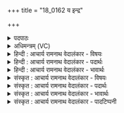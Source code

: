 +++
title = "18_0162 य इन्द्र"

+++
<details><summary>पदपाठः</summary>

यः꣢। इ꣢न्द्र। चमसे꣡षु꣢। आ। सो꣡मः꣢꣯। च꣣मू꣡षु꣢। ते꣣। सुतः꣢। पि꣡ब꣢꣯। इत्। अ꣣स्य। त्व꣢म्। ई꣣शिषे। १६२।
</details>

<details><summary>अधिमन्त्रम् (VC)</summary>

- इन्द्रः
- कुसीदी काण्वः
- गायत्री
- षड्जः
- ऐन्द्रं काण्डम्
</details>

<details><summary>हिन्दी : आचार्य रामनाथ वेदालंकार - विषयः</summary>

अगले मन्त्र में इन्द्र नाम से परमात्मा, जीवात्मा और राजा को कहा गया है।
</details>

<details><summary>हिन्दी : आचार्य रामनाथ वेदालंकार - पदार्थः</summary>

पदार्थान्वय -  प्रथम—परमात्मा और जीवात्मा के पक्ष में। हे (इन्द्र) दुःखविदारक, सुखप्रदाता परमात्मन् अथवा शक्तिशाली जीवात्मन् ! (यः) जो यह (सोमः) भक्तिरस अथवा ज्ञानरस और कर्मरस (चमसेषु) ज्ञानेन्द्रिय और कर्मेन्द्रियरूप चमसपात्रों में, और (चमूषु) प्राण-मन-बुद्धिरूप अधिषवणफलकों में (आ सुतः) चारों ओर से अभिषुत किया हुआ तैयार है, (तम्) उसे (पिब इत्) अवश्य पान कर, (अस्य) इस भक्तिरस का और इस ज्ञान एवं कर्म के रस का हे परमात्मन् और हे जीवात्मन् ! (त्वम्) तू (ईशिषे) अधीश्वर है ॥ द्वितीय—राजा के पक्ष में। हे (इन्द्र) शत्रु को दलन करने में समर्थ पराक्रमशाली राजन् ! (यः) जो यह (ते) आपके (चमसेषु) मेघों के समान ज्ञान की वर्षा करनेवाले ब्राह्मणों में, और (चमूषु) आपकी क्षत्रिय सेनाओं में (सोमः) क्रमशः ब्रह्मरूप और क्षत्ररूप सोमरस (आ सुतः) अभिषुत है, उसका (पिब इत्) अवश्य पान कीजिए अर्थात् आप भी ब्रह्मबल और क्षत्रबल से युक्त होइए। (अस्य) इस ब्रह्मक्षत्ररूप सोम के (त्वम्) आप (ईशिषे) अधीश्वर हो जाइए ॥८॥ इस मन्त्र में श्लेषालङ्कार है ॥८॥
</details>

<details><summary>हिन्दी : आचार्य रामनाथ वेदालंकार - भावार्थः</summary>

भावार्थ -  परमात्मा स्तोताओं के भक्तिरूप सोमरूप को, जीवात्मा ज्ञान और कर्मरूप सोमरस को तथा राजा ब्रह्म-क्षत्र-रूप सोम-रस को यदि ग्रहण कर लें, तो स्तोताओं, जीवों और राष्ट्रों का बड़ा कल्याण हो सकता है ॥८॥
</details>

<details><summary>संस्कृत : आचार्य रामनाथ वेदालंकार - विषयः</summary>

अथेन्द्रनाम्ना परमात्मा जीवात्मा राजा वा प्रोच्यते।
</details>

<details><summary>संस्कृत : आचार्य रामनाथ वेदालंकार - पदार्थः</summary>

पदार्थान्वय -  प्रथमः—परमात्मजीवात्मपरः। हे (इन्द्रः) दुःखविदारक सुखप्रदातः परमात्मन्, शक्तिशालिन् जीवात्मन् वा ! (यः) योऽयं पुरतः उपस्थितः (सोमः) भक्तिरसो ज्ञानकर्मरसो वा (चमसेषु) ज्ञानेन्द्रियकर्मेन्द्रियरूपेषु चमसपात्रेषु, (चमूषु) प्राणमनोबुद्धिरूपेषु अधिषवणफलकेषु च (आ सुतः) मया आ समन्तात् अभिषुतोऽस्ति, तम् (पिब इत्) अवश्यमास्वादय। (अस्य) भक्तिरसरूपस्य ज्ञानकर्मरूपस्य च सोमस्य (त्वम् ईशिषे) अधीश्वरोऽसि। अत्र अधीगर्थदयेषां कर्मणि अ० २।३।५२ इति कर्मणि षष्ठी ॥ अथ द्वितीयः—राजपरः। हे (इन्द्र) शत्रुदलनसमर्थ पराक्रमशालिन् राजन् ! (यः) योऽयम् (ते) तव (चमसेषु) मेघेषु, मेघवत् ज्ञानवर्षकेषु ब्राह्मणेषु। चमस इति मेघनाम। निघं० १।१०। (चमूषु) क्षत्रियसेनासु च (सोमः) क्रमशो ब्रह्मबलरूपः क्षत्रबलरूपश्च सोमरसः। सोमो वै ब्राह्मणः। तां० ब्रा० २३।१६।५, क्षत्रं सोमः। ऐ० ब्रा० २।३८। (आसुतः) अभिषुतोऽस्ति, तम् (पिब इत्) स्वाभ्यन्तरेऽपि अवश्यं गृहाण, त्वं स्वयमपि ब्रह्मक्षत्रबलयुक्तो भवेत्यर्थः। (अस्य) ब्रह्मक्षत्ररूपस्य सोमस्य (त्वम् ईशिषे) अधीश्वरो भव ॥८॥ अत्र श्लेषालङ्कारः ॥८॥
</details>

<details><summary>संस्कृत : आचार्य रामनाथ वेदालंकार - भावार्थः</summary>

भावार्थ -  परमात्मा स्तोतॄणां भक्तिरूपं, जीवात्मा ज्ञानकर्मरूपं, राजा च ब्रह्मक्षत्ररूपं सोमरसं यदि गृह्णीयात्, तदा स्तोतॄणां जीवानां राष्ट्राणां च महत् कल्याणं जायेत ॥८॥
</details>

<details><summary>संस्कृत : आचार्य रामनाथ वेदालंकार - पादटिप्पनी</summary>

टिप्पनी -   १. ऋ० ८।८२।७।
</details>
